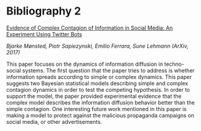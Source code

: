# Bibliography 2
[Evidence of Complex Contagion of Information in Social Media: An Experiment Using Twitter Bots](https://arxiv.org/pdf/1703.06027.pdf)




*Bjarke Mønsted, Piotr Sapiezynski, Emilio Ferrara, Sune Lehmann (ArXiv, 2017)*

This paper focuses on the dynamics of information diffusion in techno-social systems. The first question that the paper tries to address is whether information spreads according to simple or complex dynamics. This paper suggests two Bayesian statistical models describing simple and complex contagion dynamics in order to test the competing hypothesis. In order to support the model, the paper provided experimental evidence that the complex model describes the information diffusion behavior better than the simple contagion. One interesting future work mentioned in this paper is making a model to protect against the malicious propaganda campaigns on social media, or other advertisements. 

